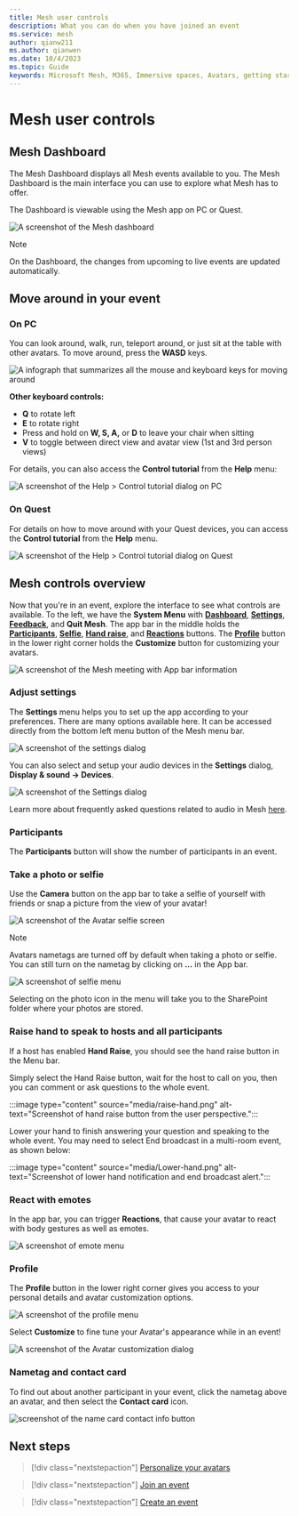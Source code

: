 ```yaml
---
title: Mesh user controls
description: What you can do when you have joined an event
ms.service: mesh
author: qianw211    
ms.author: qianwen
ms.date: 10/4/2023
ms.topic: Guide
keywords: Microsoft Mesh, M365, Immersive spaces, Avatars, getting started, documentation, features
---
```


# Mesh user controls

## Mesh Dashboard

The Mesh Dashboard displays all Mesh events available to you. The Mesh Dashboard is the main interface you can use to explore what Mesh has to offer.

The Dashboard is viewable using the Mesh app on PC or Quest.

![A screenshot of the Mesh dashboard](media/mesh-dashboard.png)

>[!Note] 
>On the Dashboard, the changes from upcoming to live events are updated automatically.

## Move around in your event

### On PC

You can look around, walk, run, teleport around, or just sit at the
table with other avatars. To move around, press the **WASD** keys.

![A infograph that summarizes all the mouse and keyboard keys for moving around](media/mouse-key-board.jpg)

**Other keyboard controls:**

- **Q** to rotate left
- **E** to rotate right
- Press and hold on **W, S, A,** or **D** to leave your chair when
    sitting
- **V** to toggle between direct view and avatar view (1st and 3rd
    person views)

For details, you can also access the **Control tutorial** from the **Help** menu:

![A screenshot of the Help > Control tutorial dialog on PC](media/help-control-tutorial-pc.png)

### On Quest

For details on how to move around with your Quest devices, you can access the **Control tutorial** from the **Help** menu.

![A screenshot of the Help > Control tutorial dialog on Quest](media/help-control-tutorial-quest.png)

## Mesh controls overview

Now that you're in an event, explore the interface to see what controls are available. To the left, we have the **System Menu** with [**Dashboard**](#mesh-dashboard), [**Settings**](#adjust-settings), [**Feedback**](/mesh/resources/feedback), and **Quit Mesh**. The app bar in the middle holds the [**Participants**](#participants), [**Selfie**](#take-a-photo-or-selfie), [**Hand raise**](#raise-hand-to-speak-to-hosts-and-all-participants), and [**Reactions**](#react-with-emotes) buttons. The [**Profile**](#profile) button in the lower right corner holds the **Customize** button for customizing your avatars.

![A screenshot of the Mesh meeting with App bar information](media/user-controls.png)

### Adjust settings

The **Settings** menu helps you to set up the app according to your preferences. There are many options available here. It can be accessed directly from the bottom left menu button of the Mesh menu bar.

![A screenshot of the settings dialog](media/settings-dialog.png)

You can also select and setup your audio devices in the **Settings** dialog, **Display & sound -> Devices**.

![A screenshot of the Settings dialog](media/settings-audio-devices.png)

Learn more about frequently asked questions related to audio in Mesh [here](../Resources/mesh-troubleshooting.md#audio-setup-in-mesh-faq).

### Participants

The **Participants** button will show the number of participants in an event.

### Take a photo or selfie

Use the **Camera** button on the app bar to take a selfie of yourself with friends or snap a picture from the view of your avatar!

![A screenshot of the Avatar selfie screen](media/selfie.png)

>[!Note]
>Avatars nametags are turned off by default when taking a photo or selfie. You can still turn on the nametag by clicking on **...** in the App bar.

![A screenshot of selfie menu](media/selfie-controls.png)

Selecting on the photo icon in the menu will take you to the SharePoint folder where your photos are stored.

### Raise hand to speak to hosts and all participants

If a host has enabled **Hand Raise**, you should see the hand raise button in the Menu bar.

Simply select the Hand Raise button, wait for the host to call on you, then you can comment or ask questions to the whole event.

:::image type="content" source="media/raise-hand.png" alt-text="Screenshot of hand raise button from the user perspective.":::

Lower your hand to finish answering your question and speaking to the whole event. You may need to select End broadcast in a multi-room event, as shown below:

:::image type="content" source="media/Lower-hand.png" alt-text="Screenshot of lower hand notification and end broadcast alert.":::

### React with emotes

In the app bar, you can trigger **Reactions**, that cause your avatar to
react with body gestures as well as emotes.

![A screenshot of emote menu](media/emote-menu.png)

### Profile

The **Profile** button in the lower right corner gives you access to your personal details and avatar customization options.

![A screenshot of the profile menu](media/profile-menu.png)

Select **Customize** to fine tune your Avatar's appearance while in an event!

![A screenshot of the Avatar customization dialog](media/avatars-customization-dialog.png)

### Nametag and contact card

To find out about another participant in your event, click the nametag above an avatar, and then select the **Contact card** icon.

![screenshot of the name card contact info button](media/name-card.png)

## Next steps

  > [!div class="nextstepaction"]
   > [Personalize your avatars](avatars.md)

   > [!div class="nextstepaction"]
   > [Join an event](join-an-event.md)

   > [!div class="nextstepaction"]
   > [Create an event](../events-guide/create-event-mesh-portal.md)